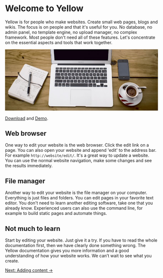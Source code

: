 Welcome to Yellow
=================
Yellow is for people who make websites. Create small web pages, blogs and wikis. The focus is on people and that it's useful for you. No database, no admin panel, no template engine, no upload manager, no complex framework. Most people don't need all of these features. Let's concentrate on the essential aspects and tools that work together.

![Yellow](welcome-yellow.jpg?raw=true)

[Download](https://github.com/markseu/yellowcms/archive/master.zip) and [Demo](http://demo.datenstrom.se/).

Web browser
-----------
One way to edit your website is the web browser. Click the edit link on a page. You can also open your website and append 'edit' to the address bar. For example `http://website/edit/`. It's a great way to update a website. You can use the normal website navigation, make some changes and see the results immediately.

File manager
------------
Another way to edit your website is the file manager on your computer. Everything is just files and folders. You can edit pages in your favorite text editor. You don't need to learn another editing software, take one that you already know. Experienced users can also use the command line, for example to build static pages and automate things.

Not much to learn
-----------------
Start by editing your website. Just give it a try. If you have to read the whole documentation first, then we have clearly done something wrong. The Yellow documentation gives you more information and a good understanding of how your website works. We can’t wait to see what you create.

[Next: Adding content →](content.md)